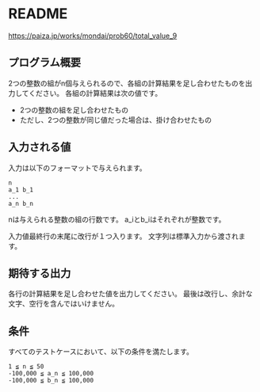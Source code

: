 # README
https://paiza.jp/works/mondai/prob60/total_value_9

## プログラム概要
2つの整数の組がn個与えられるので、各組の計算結果を足し合わせたものを出力してください。
各組の計算結果は次の値です。
- 2つの整数の組を足し合わせたもの
- ただし、2つの整数が同じ値だった場合は、掛け合わせたもの

## 入力される値
入力は以下のフォーマットで与えられます。
```
n
a_1 b_1
...
a_n b_n
```
nは与えられる整数の組の行数です。
a_iとb_iはそれぞれが整数です。

入力値最終行の末尾に改行が１つ入ります。
文字列は標準入力から渡されます。

## 期待する出力
各行の計算結果を足し合わせた値を出力してください。
最後は改行し、余計な文字、空行を含んではいけません。

## 条件
すべてのテストケースにおいて、以下の条件を満たします。
```
1 ≦ n ≦ 50
-100,000 ≦ a_n ≦ 100,000
-100,000 ≦ b_n ≦ 100,000
```